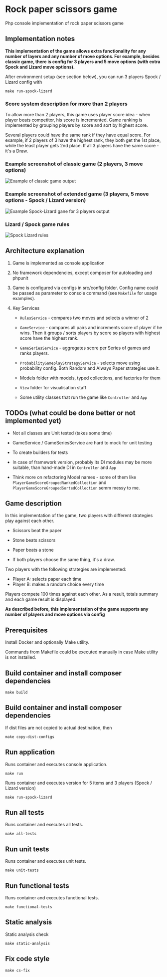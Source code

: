 # Rock paper scissors game

Php console implementation of rock paper scissors game

## Implementation notes

**This implementation of the game allows extra functionality 
for any number of layers and any number of move options.
For example, besides classic game, there is config for 3 players 
and 5 move options (with extra Spock and Lizard move options).**

After environment setup (see section below), you can run 3 players Spock / Lizard config with

    make run-spock-lizard

### Score system description for more than 2 players
To allow more than 2 players, this game uses player score idea - when player beats competitor,
his score is incremented. Game ranking is implemented by grouping players by score and sort by highest score.

Several players could have the same rank if they have equal score.
For example, if 2 players of 3 have the highest rank, they both get the 1st place, while the least player gets 2nd place.
If all 3 players have the same score - it's a Draw.

### Example screenshot of classic game (2 players, 3 move options)

![Example of classic game output](/docs/img/three-items-two-players.png)

### Example screenshot of extended game (3 players, 5 move options - Spock / Lizard version)

![Example Spock-Lizard gane for 3 players output](/docs/img/spock-lizard.png)

### Lizard / Spock game rules
![Spock Lizard rules](https://upload.wikimedia.org/wikipedia/commons/thumb/f/fe/Rock_Paper_Scissors_Lizard_Spock_en.svg/1920px-Rock_Paper_Scissors_Lizard_Spock_en.svg.png)

## Architecture explanation

1) Game is implemented as console application

2) No framework dependencies, except composer for autoloading and phpunit 

3) Game is configured via configs in src/config folder. 
Config name could be passed as parameter to console command (see `Makefile` for usage examples).

4) Key Services
     - `RulesService` - compares two moves and selects a winner of 2
     
     - `GameService` - compares all pairs and increments score of player if he wins.
     Then it groups / sorts players by score so players with highest score have the highest rank.
     
     - `GameSeriesService`  - aggregates score per Series of games and ranks players.
      
     - `ProbabilityGameplayStrategyService` - selects move using probability config. Both Random and Always Paper strategies use it.  

     - Models folder with models, typed collections, and factories for them
     
     - `View` folder for visualisation staff
      
     - Some utility classes that run the game like `Controller` and `App`
       
## TODOs (what could be done better or not implemented yet)
  
  - Not all classes are Unit tested (takes some time)
  
   - GameService / GameSeriesService are hard to mock for unit testing 
  
  - To create builders for tests
  
  - In case of framework version, probably its DI modules may be more suitable, than hand-made DI in `Controller` and `App`

  - Think more on refactoring Model names - some of them like `PlayerGameScoreGroupedRankedCollection` and `PlayerGameScoreGroupedSortedCollection` semm messy to me. 

## Game description

In this implementation of the game, two players with different strategies play against each other.

 - Scissors beat the paper

 - Stone beats scissors
 - Paper beats a stone
 - If both players choose the same thing, it's a draw.

Two players with the following strategies are implemented:
 - Player А: selects paper each time
 - Player B: makes a random choice every time 

Players compete 100 times against each other.
As a result, totals summary and each game result is displayed.

**As described before, this implementation of the game 
supports any number of players and move options via config** 

## Prerequisites

Install Docker and optionally Make utility.

Commands from Makefile could be executed manually in case Make utility is not installed.

## Build container and install composer dependencies

    make build

## Build container and install composer dependencies

If dist files are not copied to actual destination, then
    
    make copy-dist-configs
        
## Run application

Runs container and executes console application.

    make run

Runs container and executes version for 5 items and 3 players (Spock / Lizard version)

    make run-spock-lizard

## Run all tests

Runs container and executes all tests.

    make all-tests
    
## Run unit tests

Runs container and executes unit tests.

    make unit-tests

## Run functional tests

Runs container and executes functional tests.

    make functional-tests

## Static analysis

Static analysis check

    make static-analysis
    
## Fix code style

    make cs-fix